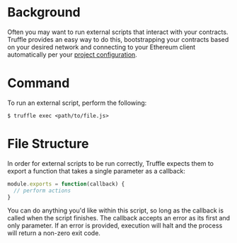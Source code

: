 # Background

Often you may want to run external scripts that interact with your contracts. Truffle provides an easy way to do this, bootstrapping your contracts based on your desired network and connecting to your Ethereum client automatically per your [project configuration](/advanced/configuration).

# Command

To run an external script, perform the following:

```
$ truffle exec <path/to/file.js>
```

# File Structure

In order for external scripts to be run correctly, Truffle expects them to export a function that takes a single parameter as a callback:

```javascript
module.exports = function(callback) {
  // perform actions
}
```

You can do anything you'd like within this script, so long as the callback is called when the script finishes. The callback accepts an error as its first and only parameter. If an error is provided, execution will halt and the process will return a non-zero exit code.
